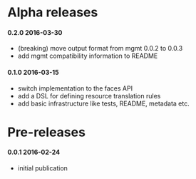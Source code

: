 # Alpha releases

#### 0.2.0 2016-03-30

 * (breaking) move output format from mgmt 0.0.2 to 0.0.3
 * add mgmt compatibility information to README

#### 0.1.0 2016-03-15

 * switch implementation to the faces API
 * add a DSL for defining resource translation rules
 * add basic infrastructure like tests, README, metadata etc.

# Pre-releases

#### 0.0.1 2016-02-24

 * initial publication
